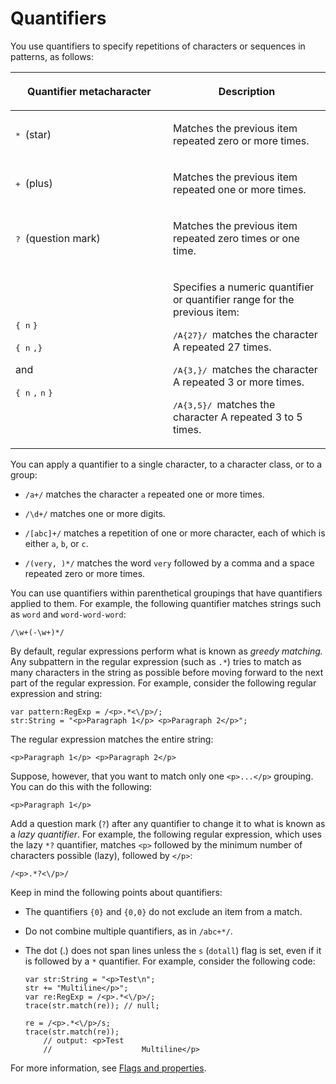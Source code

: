 # Quantifiers

<div>

You use quantifiers to specify repetitions of characters or sequences in
patterns, as follows:

<div>

<table data-border="1" data-cellpadding="4" data-cellspacing="0">
<colgroup>
<col style="width: 50%" />
<col style="width: 50%" />
</colgroup>
<thead data-align="left">
<tr class="header">
<th data-valign="top" width="NaN%"><p>Quantifier metacharacter</p></th>
<th data-valign="top" width="NaN%"><p>Description</p></th>
</tr>
</thead>
<tbody>
<tr class="odd">
<td headers="d17e7054 " data-valign="top"
width="NaN%"><p><samp>                   *                  </samp>
(star)</p></td>
<td headers="d17e7057 " data-valign="top" width="NaN%"><p>Matches the
previous item repeated zero or more times.</p></td>
</tr>
<tr class="even">
<td headers="d17e7054 " data-valign="top"
width="NaN%"><p><samp>                   +                  </samp>
(plus)</p></td>
<td headers="d17e7057 " data-valign="top" width="NaN%"><p>Matches the
previous item repeated one or more times.</p></td>
</tr>
<tr class="odd">
<td headers="d17e7054 " data-valign="top"
width="NaN%"><p><samp>                   ?                  </samp>
(question mark)</p></td>
<td headers="d17e7057 " data-valign="top" width="NaN%"><p>Matches the
previous item repeated zero times or one time.</p></td>
</tr>
<tr class="even">
<td headers="d17e7054 " data-valign="top"
width="NaN%"><p><samp>                   {                  </samp>
<samp>n</samp>
<samp>}</samp></p>
<p><samp>                   {                  </samp>
<samp>n</samp>
<samp>,}</samp></p>
<p>and</p>
<p><samp>                   {                  </samp>
<samp>n</samp>
<samp>,</samp>
<samp>n</samp>
<samp>}</samp></p></td>
<td headers="d17e7057 " data-valign="top" width="NaN%"><p>Specifies a
numeric quantifier or quantifier range for the previous item:</p>
<p><samp>                   /A{27}/                  </samp> matches the
character A repeated 27 times.</p>
<p><samp>                   /A{3,}/                  </samp> matches the
character A repeated 3 or more times.</p>
<p><samp>                   /A{3,5}/                  </samp> matches
the character A repeated 3 to 5 times.</p></td>
</tr>
</tbody>
</table>

</div>

You can apply a quantifier to a single character, to a character class, or to a
group:

- `/a+/` matches the character `a` repeated one or more times.

- `/\d+/` matches one or more digits.

- `/[abc]+/` matches a repetition of one or more character, each of which is
  either `a`, `b`, or `c`.

- `/(very, )*/` matches the word `very` followed by a comma and a space repeated
  zero or more times.

You can use quantifiers within parenthetical groupings that have quantifiers
applied to them. For example, the following quantifier matches strings such as
`word` and `word-word-word`:

    /\w+(-\w+)*/

By default, regular expressions perform what is known as _greedy matching._ Any
subpattern in the regular expression (such as `.*`) tries to match as many
characters in the string as possible before moving forward to the next part of
the regular expression. For example, consider the following regular expression
and string:

    var pattern:RegExp = /<p>.*<\/p>/;
    str:String = "<p>Paragraph 1</p> <p>Paragraph 2</p>";

The regular expression matches the entire string:

    <p>Paragraph 1</p> <p>Paragraph 2</p>

Suppose, however, that you want to match only one `<p>...</p>` grouping. You can
do this with the following:

    <p>Paragraph 1</p>

Add a question mark (`?`) after any quantifier to change it to what is known as
a _lazy quantifier_. For example, the following regular expression, which uses
the lazy `*?` quantifier, matches `<p>` followed by the minimum number of
characters possible (lazy), followed by `</p>`:

    /<p>.*?<\/p>/

Keep in mind the following points about quantifiers:

- The quantifiers `{0}` and `{0,0}` do not exclude an item from a match.

- Do not combine multiple quantifiers, as in `/abc+*/`.

- The dot (.) does not span lines unless the `s` (`dotall`) flag is set, even if
  it is followed by a `*` quantifier. For example, consider the following code:

      var str:String = "<p>Test\n";
      str += "Multiline</p>";
      var re:RegExp = /<p>.*<\/p>/;
      trace(str.match(re)); // null;

      re = /<p>.*<\/p>/s;
      trace(str.match(re));
          // output: <p>Test
          //                    Multiline</p>

For more information, see [Flags and properties](./flags-and-properties.md).

</div>
